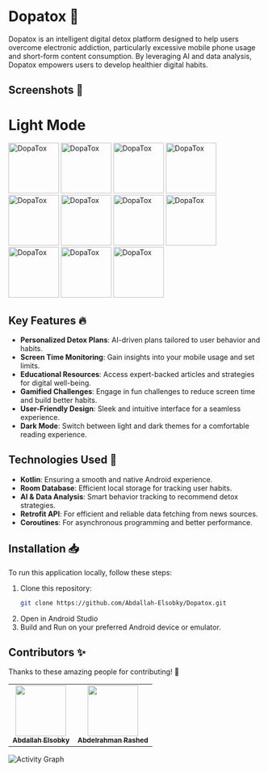# Dopatox 📵
Dopatox is an intelligent digital detox platform designed to help users overcome electronic addiction, particularly excessive mobile phone usage and short-form content consumption. By leveraging AI and data analysis, Dopatox empowers users to develop healthier digital habits.

## Screenshots 📸

# Light Mode
<img src="https://github.com/user-attachments/assets/a5fa5a90-7c61-40a0-b682-ace2decc52b7" alt="DopaTox " width="100" />
<img src="https://github.com/user-attachments/assets/f3c7159e-8dd6-44f0-9034-6734cae5f1d8" alt="DopaTox " width="100" />
<img src="https://github.com/user-attachments/assets/17c0d801-eaa3-4b98-9d61-c5c622f9461b" alt="DopaTox " width="100" />
<img src="https://github.com/user-attachments/assets/26bb9dcc-8f29-4789-9743-95bd93bbdf0f" alt="DopaTox " width="100" />
<img src="https://github.com/user-attachments/assets/d7011e0d-2450-41dd-9618-f4ac41137217" alt="DopaTox " width="100" />
<img src="https://github.com/user-attachments/assets/8ad07e0d-a48c-4401-8c8e-da5164908a0b" alt="DopaTox " width="100" />
<img src="https://github.com/user-attachments/assets/ac2b253f-1e6a-4588-84fb-68aff8e69d38" alt="DopaTox " width="100" />
<img src="https://github.com/user-attachments/assets/af0cac94-4bc1-4de9-a598-01d945e476b4" alt="DopaTox " width="100" />
<img src="https://github.com/user-attachments/assets/f5aef5c0-b082-4a62-81b2-6fdf377a9e5e" alt="DopaTox " width="100" />
<img src="https://github.com/user-attachments/assets/68af3be5-94b7-410f-bf05-e416eb318ad8" alt="DopaTox " width="100" />
<img src="https://github.com/user-attachments/assets/533bca24-e026-4cee-952c-1d1b32aadd1b" alt="DopaTox " width="100" />


<!-- # Dark Mode
<img src="b" alt="DopaTox " width="100" /> -->


## Key Features 🔥
- **Personalized Detox Plans**: AI-driven plans tailored to user behavior and habits.
- **Screen Time Monitoring**: Gain insights into your mobile usage and set limits.
- **Educational Resources**: Access expert-backed articles and strategies for digital well-being.
- **Gamified Challenges**: Engage in fun challenges to reduce screen time and build better habits.
- **User-Friendly Design**: Sleek and intuitive interface for a seamless experience.
- **Dark Mode**: Switch between light and dark themes for a comfortable reading experience.
## Technologies Used 🚀
- **Kotlin**: Ensuring a smooth and native Android experience.
- **Room Database**: Efficient local storage for tracking user habits.
- **AI & Data Analysis**: Smart behavior tracking to recommend detox strategies.
- **Retrofit API**: For efficient and reliable data fetching from news sources.
- **Coroutines**: For asynchronous programming and better performance.
## Installation 📥

To run this application locally, follow these steps:

1. Clone this repository:
   ```bash
   git clone https://github.com/Abdallah-Elsobky/Dopatox.git
2. Open in Android Studio
3. Build and Run on your preferred Android device or emulator.


## Contributors ✨

Thanks to these amazing people for contributing! 💖

<table>
   <tr>
    <td align="center">
      <a href="https://github.com/Abdallah-Elsobky">
        <img src="https://avatars.githubusercontent.com/Abdallah-Elsobky?s=100&v=4" width="100px;" alt=""/>
        <br /><sub><b>Abdallah Elsobky</b></sub>
      </a>
    </td>
    <td align="center">
      <a href="https://github.com/abdelrahman-rashed-ali">
        <img src="https://avatars.githubusercontent.com/abdelrahman-rashed-ali?s=100&v=4" width="100px;" alt=""/>
        <br /><sub><b>Abdelrahman Rashed</b></sub>
      </a>
    </td>
  </tr>
</table>

![Activity Graph](https://github-readme-activity-graph.vercel.app/graph?username=Abdallah-Elsobky&repo=DopaTox&theme=github)

